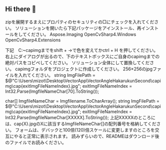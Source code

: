 
<!--
**VectorAxell/VectorAxell** is a ✨ _special_ ✨ repository because its `README.md` (this file) appears on your GitHub profile.

Here are some ideas to get you started:

- 🔭 I’m currently working on ...
- 🌱 I’m currently learning ...
- 👯 I’m looking to collaborate on ...
- 🤔 I’m looking for help with ...
- 💬 Ask me about ...
- 📫 How to reach me: ...
- 😄 Pronouns: ...
- ⚡ Fun fact: ...
-->
## Hi there 👋

zipを展開するまえにプロパティのセキュリティの□にチェックを入れてください。
ソリューションを開いたら下記パッケージをアインストール、再インストールをしてください。
Aspose.Imaging
OpenCvSharp4.Windows
OpenCvSharp4.Extensions

下記　C:~capimgまでをshift + →で色を変えてかctrl + H を押してください。
右上にダイアログが出るので、下のテキストボックスにご自身のcapimgまでの絶対パスをコピペしてください。
ソリューション全体にして置換してください。
capimgフォルダをプロジェクトに作成してください。
256×256のjpgファイルを入れてください。
string ImgFilePath =
    $@"C:\Users\mizot\Desktop\VectorApp\VectorAngleHakarukunSecond\capimg\cap{exitImgFileNameIndex}.jpg";
    exitImgFileNameIndex = Int32.Parse(ImgfileNameChar[70].ToString());
    
char[] ImgfileNameChar = Imgfilename.ToCharArray();
string ImgFilePath =
    $@"C:\Users\mizot\Desktop\VectorApp\VectorAngleHakarukunSecond\capimg\cap{exitImgFileNameIndex}.jpg";
    exitImgFileNameIndex = Int32.Parse(ImgfileNameChar[XXXXX].ToString());
上記XXXXXのところには、cap{X}.jpgのXに該当するImgfileNameChar[]の配列番号を格納してください。
フォームは、デバックと100倍(120)倍スケールに変更しますのところを交互にやると正常に表示されます。
読みずらいので、READMEはダウンロード後のファイルでお読みください。

